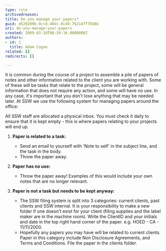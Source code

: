 ```yaml
---
type: rule
archivedreason: 
title: Do you manage your papers?
guid: d520209b-0ccd-40dc-8c49-76214ff7bb8b
uri: do-you-manage-your-papers
created: 2009-03-10T08:59:16.0000000Z
authors:
- id: 1
  title: Adam Cogan
related: []
redirects: []

---
```


It is common during the course of a project to assemble a pile of papers of notes and other information related to the client you are working with. Some of these will be tasks that relate to the project, some will be general information that does not require any action, and some will have no use. In any case, it's important that you don't lose anything that may be needed later.
 At SSW we use the following system for managing papers around the office:   
<!--endintro-->

All SSW staff are allocated a physical inbox. You must check it daily to ensure that it is kept empty - this is where papers relating to your projects will end up.

1. **Paper is related to a task:**
    * Send an email to yourself with 'Note to self' in the subject line, and the task in the body.<br>
    * Throw the paper away.
2. **Paper has no use:**
    * Throw the paper away! Examples of this would include your own notes that are no longer relevant.
3. **Paper is not a task but needs to be kept anyway:** 

    * The SSW filing system is split into 3 categories: current clients, past clients and SSW internal. It is your responsibility to make a new folder if one doesn't exist for your client (filing supplies and the label maker are in the machine room). Write the ClientID and your initials and date in the top right hand corner of the paper. e.g. HOED - CA - 11/11/2000.<br>
    * Hopefully any papers you may have will be related to current clients. Paper in this category include Non Disclosure Agreements, and Terms and Conditions. File the paper in the clients folder.
